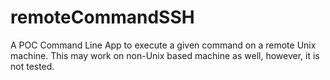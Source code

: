 # remoteCommandSSH
A POC Command Line App to execute a given command on a remote Unix machine. This may work on non-Unix based machine as well, however, it is not tested.
